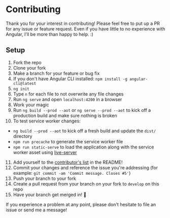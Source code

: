 # Contributing

Thank you for your interest in contributing! Please feel free to put up a PR for any issue or feature request.
Even if you have little to no experience with Angular, I'll be more than happy to help. :)

## Setup

1. Fork the repo
2. Clone your fork
3. Make a branch for your feature or bug fix
4. If you don't have Angular CLI installed: `npm install -g angular-cli@latest`
5. `ng init`
6. Type `n` for each file to not overwrite any file changes
7. Run `ng serve` and open `localhost:4200` in a browser
8. Work your magic
9. Run `ng build --prod --aot` or `ng serve --prod --aot` to kick off a production build and make sure nothing is broken
10. To test service worker changes:
  * `ng build --prod --aot` to kick off a fresh build and update the `dist/` directory
  * `npm run precache` to generate the service worker file
  * `npm run static-serve` to load the application along with the service worker asset using [live-server](https://github.com/tapio/live-server)
11. Add yourself to the [contributor's list](https://github.com/aviabird/angularspree#contributors) in the README!
12. Commit your changes and reference the issue you're addressing (for example: `git commit -am 'Commit message. Closes #5'`)
13. Push your branch to your fork
14. Create a pull request from your branch on your fork to `develop` on this repo
15. Have your branch get merged in! :star2:

If you experience a problem at any point, please don't hesitate to file an issue or send me a message!
